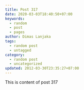 ```yaml
---
title: Post 317
date: 2020-03-03T18:40:50+07:00
keywords:
  - random
  - post
  - pages
author: Dimas Lanjaka
tags:
  - random post
  - untagged
category:
  - random post
  - uncategorized
updated: 2012-03-30T23:35:27+07:00
---
```

This is content of post 317
